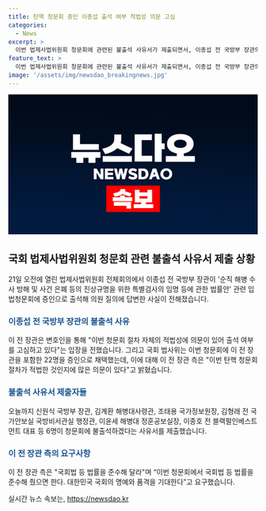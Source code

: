 ```yaml
---
title: 탄핵 청문회 증인 이종섭 출석 여부 적법성 의문 고심
categories:
  - News
excerpt: >
  이번 법제사법위원회 청문회에 관련된 불출석 사유서가 제출되면서, 이종섭 전 국방부 장관의 증인 출석 여부가 논의되고 있다. 이에 대한 이 전 장관 측의 입장문은 청문회 절차의 적법성에 의문을 제기하며 법적 근거에 대한 의구심을 품고 있다. 또한, 국회법 등의 법률을 준수해 줄 것을 요청하며 청문회에서의 적절한 양식과 예의를 갖출 것을 촉구하고 있다. 해당 법률에 따르면 꼭 필요한 경우에만 진술을 받아야 한다고 강조하며, 이에 어긋나는 발언을 자제할 것을 요청하고 있다.
feature_text: >
  이번 법제사법위원회 청문회에 관련된 불출석 사유서가 제출되면서, 이종섭 전 국방부 장관의 증인 출석 여부가 논의되고 있다. 이에 대한 이 전 장관 측의 입장문은 청문회 절차의 적법성에 의문을 제기하며 법적 근거에 대한 의구심을 품고 있다. 또한, 국회법 등의 법률을 준수해 줄 것을 요청하며 청문회에서의 적절한 양식과 예의를 갖출 것을 촉구하고 있다. 해당 법률에 따르면 꼭 필요한 경우에만 진술을 받아야 한다고 강조하며, 이에 어긋나는 발언을 자제할 것을 요청하고 있다.
image: '/assets/img/newsdao_breakingnews.jpg'
---
```


<p><img src="/assets/img/newsdao_breakingnews.jpg" alt="firstkoreanews 속보" /></p>

<h2 data-ke-size="size26">국회 법제사법위원회 청문회 관련 불출석 사유서 제출 상황</h2>

<p data-ke-size="size16">21일 오전에 열린 법제사법위원회 전체회의에서 이종섭 전 국방부 장관이 '순직 해병 수사 방해 및 사건 은폐 등의 진상규명을 위한 특별검사의 임명 등에 관한 법률안' 관련 입법청문회에 증인으로 출석해 의원 질의에 답변한 사실이 전해졌습니다.</p>

<h3><b><span style="color: #1a5490;">이종섭 전 국방부 장관의 불출석 사유</span></b></h3>

<p data-ke-size="size16">이 전 장관은 변호인을 통해 "이번 청문회 절차 자체의 적법성에 의문이 있어 출석 여부를 고심하고 있다"는 입장을 전했습니다. 그리고 국회 법사위는 이번 청문회에 이 전 장관을 포함한 22명을 증인으로 채택했는데, 이에 대해 이 전 장관 측은 "이번 탄핵 청문회 절차가 적법한 것인지에 많은 의문이 있다"고 밝혔습니다.</p>

<h3><b><span style="color: #1a5490;">불출석 사유서 제출자들</span></b></h3>

<p data-ke-size="size16">오늘까지 신원식 국방부 장관, 김계환 해병대사령관, 조태용 국가정보원장, 김형래 전 국가안보실 국방비서관실 행정관, 이윤세 해병대 정훈공보실장, 이종호 전 블랙펄인베스트먼트 대표 등 6명이 청문회에 불출석하겠다는 사유서를 제출했습니다.</p>

<h3><b><span style="color: #1a5490;">이 전 장관 측의 요구사항</span></b></h3>

<p data-ke-size="size16">이 전 장관 측은 "국회법 등 법률을 준수해 달라"며 “이번 청문회에서 국회법 등 법률을 준수해 줬으면 한다. 대한민국 국회의 명예와 품격을 기대한다”고 요구했습니다.</p>
실시간 뉴스 속보는, <a href="https://newsdao.kr" rel="dofollow">https://newsdao.kr</a>


